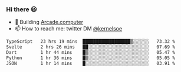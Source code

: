 ### Hi there 😃

- 🔨 Building [Arcade.computer](https://arcade.computer)
- 📫 How to reach me: twitter DM [@kernelsoe](https://twitter.com/kernelsoe)

<!--START_SECTION:waka-->

```txt
TypeScript   23 hrs 19 mins  ██████████████████▒░░░░░░   73.32 %
Svelte       2 hrs 26 mins   ██░░░░░░░░░░░░░░░░░░░░░░░   07.69 %
Dart         1 hr 44 mins    █▒░░░░░░░░░░░░░░░░░░░░░░░   05.47 %
Python       1 hr 36 mins    █▒░░░░░░░░░░░░░░░░░░░░░░░   05.05 %
JSON         1 hr 14 mins    █░░░░░░░░░░░░░░░░░░░░░░░░   03.91 %
```

<!--END_SECTION:waka-->
